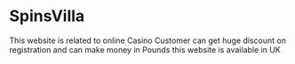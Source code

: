 # SpinsVilla
This website is related to online Casino
Customer can get huge discount on registration and can make money in Pounds
this website is available in UK

